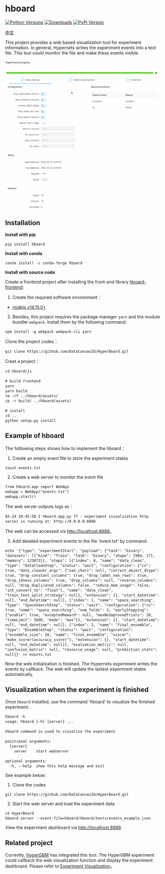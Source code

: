 # hboard

[![Python Versions](https://img.shields.io/pypi/pyversions/hboard.svg)](https://pypi.org/project/hboard)
[![Downloads](https://pepy.tech/badge/hboard)](https://pepy.tech/project/hboard)
[![PyPI Version](https://img.shields.io/pypi/v/hboard.svg)](https://pypi.org/project/hboard)

[中文](README_zh_CN.md)

This project provides a web based visualization tool for experiment information. In general, Hypernets writes the experiment events into a text file. This tool could monitor the file and make these events visible.

![](../docs/images/experiment_process.gif)

## Installation

**Install with pip**
```shell
pip install hboard
```

**Install with conda**
```shell
conda install -c conda-forge hboard
```

**Install with source code**

Create a frontend project after installing the front-end library [hboard-frontend](../hboard-frontend):

1. Create the required software environment：

- [nodejs v14.15.0+](https://nodejs.org/en/)

2. Besides, this project requires the package manager ``yarn`` and the module bundler ``webpack``. Install them by the following command:

```
npm install -g webpack webpack-cli yarn
```

Clone the project codes：
```shell
git clone https://github.com/DataCanvasIO/HyperBoard.git
```

Creat a project：
```shell
cd hboard/js

# build frontend
yarn
yarn build
rm -rf ../hboard/assets/
cp -r build/ ../hboard/assets/

# install 
cd ..
python setup.py install
```

## Example of hboard 

The folllowing steps shows how to implement the hboard：
1. Create an empty event file to store the experiment states
```shell
touch events.txt
```

2. Create a web server to monitor the event file
```
from hboard.app import WebApp
webapp = WebApp("events.txt")
webapp.start()
```
The web server outputs logs as：
```shell
02-24 20:45:58 I hboard.app.py 77 - experiment visualization http server is running at: http://0.0.0.0:8888
```
The web can be accessed via [http://localhost:8888](http://localhost:8888)。

3. Add detailed experiment events to the file 'event.txt' by command:

```shell
echo '{"type": "experimentStart", "payload": {"task": "binary", "datasets": [{"kind": "Train", "task": "binary", "shape": [904, 17], "memory": 123072}], "steps": [{"index": 0, "name": "data_clean", "type": "DataCleanStep", "status": "wait", "configuration": {"cv": true, "data_cleaner_args": {"nan_chars": null, "correct_object_dtype": true, "drop_constant_columns": true, "drop_label_nan_rows": true, "drop_idness_columns": true, "drop_columns": null, "reserve_columns": null, "drop_duplicated_columns": false, "reduce_mem_usage": false, "int_convert_to": "float"}, "name": "data_clean", "train_test_split_strategy": null}, "extension": {}, "start_datetime": null, "end_datetime": null}, {"index": 1, "name": "space_searching", "type": "SpaceSearchStep", "status": "wait", "configuration": {"cv": true, "name": "space_searching", "num_folds": 3, "earlyStopping": {"enable": true, "exceptedReward": null, "maxNoImprovedTrials": 10, "timeLimit": 3600, "mode": "max"}}, "extension": {}, "start_datetime": null, "end_datetime": null}, {"index": 2, "name": "final_ensemble", "type": "EnsembleStep", "status": "wait", "configuration": {"ensemble_size": 20, "name": "final_ensemble", "scorer": "make_scorer(accuracy_score)"}, "extension": {}, "start_datetime": null, "end_datetime": null}], "evaluation_metric": null, "confusion_matrix": null, "resource_usage": null, "prediction_stats": null}}' >> events.txt
```

Now the web initialization is finished. The Hypernets experiment writes the events by callback. The web will update the lastest experiment states automatically.

## Visualization when the experiment is finished 

Once `hboard` installed, use the command 'hboard' to visualize the finished experiment.

```shell
hboard -h
usage: hboard [-h] {server} ...

hboard command is used to visualize the experiment

positional arguments:
  {server}
    server    start webserver

optional arguments:
  -h, --help  show this help message and exit
```

 See example below:
1. Clone the codes
```shell
git clone https://github.com/DataCanvasIO/HyperBoard.git
```
2. Start the web server and load the experiment data
```shell
cd HyperBoard
hboard server --event-file=hboard/hboard/tests/events_example.json
```
View the experiment dashboard via [http://localhost:8888](http://localhost:8888).

## Related project

Currently, [HyperGBM](https://github.com/DataCanvasIO/HyperGBM) has integrated this tool. The HyperGBM experiment could callback the web visualization function and display the experiment dashboard. Please refer to [Experiment Visualization](https://hypergbm.readthedocs.io/en/latest/example_basic.html#hyperboard)。
